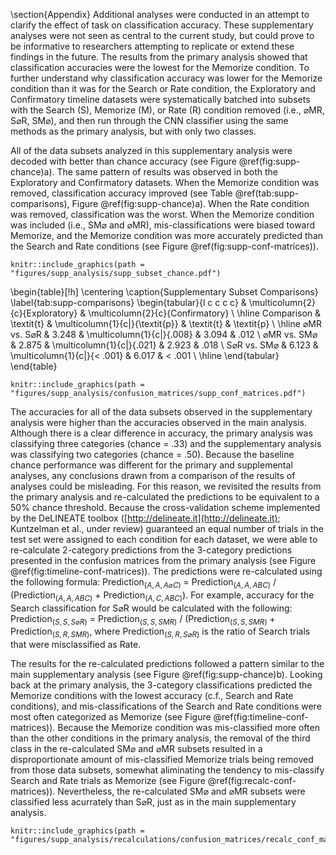 \section{Appendix}
Additional analyses were conducted in an attempt to clarify the effect of task on classification accuracy. These supplementary analyses were not seen as central to the current study, but could prove to be informative to researchers attempting to replicate or extend these findings in the future. The results from the primary analysis showed that classification accuracies were the lowest for the Memorize condition. To further understand why classification accuracy was lower for the Memorize condition than it was for the Search or Rate condition, the Exploratory and Confirmatory timeline datasets were systematically batched into subsets with the Search (S), Memorize (M), or Rate (R) condition removed (i.e., $\varnothing$MR, S$\varnothing$R, SM$\varnothing$), and then run through the CNN classifier using the same methods as the primary analysis, but with only two classes.

All of the data subsets analyzed in this supplementary analysis were decoded with better than chance accuracy (see Figure \@ref(fig:supp-chance)a). The same pattern of results was observed in both the Exploratory and Confirmatory datasets. When the Memorize condition was removed, classification accuracy improved (see Table \@ref(tab:supp-comparisons), Figure \@ref(fig:supp-chance)a). When the Rate condition was removed, classification was the worst. When the Memorize condition was included (i.e., SM$\varnothing$ and $\varnothing$MR), mis-classifications were biased toward Memorize, and the Memorize condition was more accurately predicted than the Search and Rate conditions (see Figure \@ref(fig:supp-conf-matrices)).

<!-- vs chance figure (all of them) -->
```{r supp-chance, fig.cap = "The graph represents the average accuracy reported for each subset of the Exploratory and Confirmatory timeline data for (a) the supplementary analysis, and the (b) re-calculated accuracies from the primary analysis. All of the data subsets were decoded at levels better than chance (.50). The error bars represent standard errors.", echo = FALSE}
knitr::include_graphics(path = "figures/supp_analysis/supp_subset_chance.pdf")
```

<!-- comparisons table (all of them) -->
\begin{table}[!h]
    \centering
    \caption{Supplementary Subset Comparisons}
    \label{tab:supp-comparisons}
    \begin{tabular}{l c c c c}
         & \multicolumn{2}{c}{Exploratory} & \multicolumn{2}{c}{Confirmatory} \\
        \hline
        Comparison & \textit{t} & \multicolumn{1}{c|}{\textit{p}} & \textit{t} & \textit{p} \\
        \hline
        $\varnothing$MR vs. S$\varnothing$R & 3.248 & \multicolumn{1}{c|}{.008} & 3.094 & .012 \\
        $\varnothing$MR vs. SM$\varnothing$ & 2.875 & \multicolumn{1}{c|}{.021} & 2.923 & .018 \\
        S$\varnothing$R vs. SM$\varnothing$ & 6.123 & \multicolumn{1}{c|}{< .001} & 6.017 & < .001 \\
        \hline
    \end{tabular}
\end{table}

<!-- Supplememtary Confusion Matrices -->
```{r supp-conf-matrices, fig.cap = "The confusion matrices represent the average classification accuracies for each condition of the timeline data (S = Search, M = Memorize, R = Rate). The vertical axis of the confusion matrices represents the actual condition for the trial. The horizontal axis of the confusion matrices represents the condition that was predicted by the model.", echo = FALSE}
knitr::include_graphics(path = "figures/supp_analysis/confusion_matrices/supp_conf_matrices.pdf")
```

The accuracies for all of the data subsets observed in the supplementary analysis were higher than the accuracies observed in the main analysis. Although there is a clear difference in accuracy, the primary analysis was classifying three categories (chance = .33) and the supplementary analysis was classifying two categories (chance = .50). Because the baseline chance performance was different for the primary and supplemental analyses, any conclusions drawn from a comparison of the results of analyses could be misleading. For this reason, we revisited the results from the primary analysis and re-calculated the predictions to be equivalent to a 50\% chance threshold. Because the cross-validation scheme implemented by the DeLINEATE toolbox ([http://delineate.it](http://delineate.it); Kuntzelman et al., under review) guaranteed an equal number of trials in the test set were assigned to each condition for each dataset, we were able to re-calculate 2-category predictions from the 3-category predictions presented in the confusion matrices from the primary analysis (see Figure \@ref(fig:timeline-conf-matrices)). The predictions were re-calculated using the following formula: Prediction$_{(A, A, A\varnothing C)}$ = Prediction$_{(A, A, ABC)}$ / (Prediction$_{(A, A, ABC)}$ + Prediction$_{(A, C, ABC)}$). For example, accuracy for the Search classification for S$\varnothing$R would be calculated with the following: Prediction$_{(S, S, S\varnothing R)}$ = Prediction$_{(S, S, SMR)}$ / (Prediction$_{(S, S, SMR)}$ + Prediction$_{(S, R, SMR)}$, where Prediction$_{(S, R, S\varnothing R)}$ is the ratio of Search trials that were misclassified as Rate.

The results for the re-calculated predictions followed a pattern similar to the main supplementary analysis (see Figure \@ref(fig:supp-chance)b). Looking back at the primary analysis, the 3-category classifications predicted the Memorize conditions with the lowest accuracy (c.f., Search and Rate conditions), and mis-classifications of the Search and Rate conditions were most often categorized as Memorize (see Figure \@ref(fig:timeline-conf-matrices)). Because the Memorize condition was mis-classified more often than the other conditions in the primary analysis, the removal of the third class in the re-calculated SM$\varnothing$ and $\varnothing$MR subsets resulted in a disproportionate amount of mis-classified Memorize trials being removed from those data subsets, somewhat aliminating the tendency to mis-classify Search and Rate trials as Memorize (see Figure \@ref(fig:recalc-conf-matrices)). Nevertheless, the re-calculated SM$\varnothing$ and $\varnothing$MR subsets were classified less acurrately than S$\varnothing$R, just as in the main supplementary analysis.

<!-- Recalculated Confusion Matrices -->
```{r recalc-conf-matrices, fig.cap = "The confusion matrices represent a re-calculation of the classification accuracies for each category from the primary analysis. This re-calculation is meant to make the accuracies presented in the primary analysis (chance = .33) equivalent to the classification accuracies presented in the supplementary analysis (chance = .50).", echo = FALSE}
knitr::include_graphics(path = "figures/supp_analysis/recalculations/confusion_matrices/recalc_conf_matrices.pdf")
```